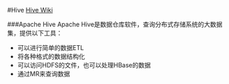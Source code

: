 #Hive
[Hive Wiki](https://cwiki.apache.org/confluence/display/Hive/Home)

###Apache Hive
Apache Hive是数据仓库软件，查询分布式存储系统的大数据集，提供以下工具：
* 可以进行简单的数据ETL
* 将各种格式的数据结构化
* 可以访问HDFS的文件，也可以处理HBase的数据
* 通过MR来查询数据





